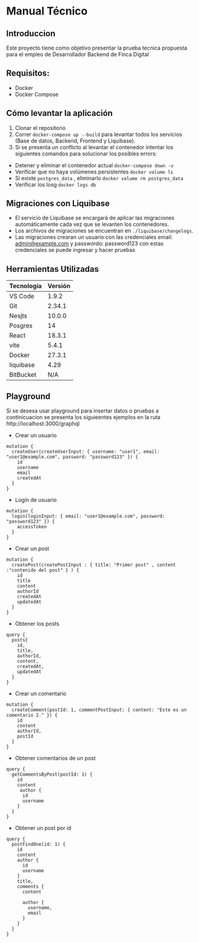 # Manual Técnico

## Introduccion
Este proyecto tiene como objetivo presentar la prueba tecnica propuesta para el empleo de Desarrollador Backend
de Finca Digital

## Requisitos:
- Docker
- Docker Compose

## Cómo levantar la aplicación

1. Clonar el repositorio
2. Correr `docker-compose up --build` para levantar todos los servicios (Base de datos, Backend, Frontend y Liquibase).
3. Si se presenta un conflicto al levantar el contenedor intentar los siguientes comandos para solucionar los posibles errors:
* Detener y eliminar el contenedor actual `docker-compose down -v`
* Verificar que no haya volúmenes persistentes `docker volume ls`
* Si existe `postgres_data` , eliminarlo `docker volume rm postgres_data`
* Verificar los losg `docker logs db`

## Migraciones con Liquibase

- El servicio de Liquibase se encargará de aplicar las migraciones automáticamente cada vez que se levanten los contenedores.
- Los archivos de migraciones se encuentran en `./liquibase/changelogs`.
- Las migraciones crearan un usuario con las credenciales
email: admin@example.com  y passwordo: password123
con estas credenciales se puede ingresar y hacer pruebas

## Herramientas Utilizadas
| Tecnología | Versión |
| ------------ | ------------ |
|VS Code | 1.9.2  |
|Git | 2.34.1|
|Nesjts | 10.0.0|
|Posgres | 14|
| React | 18.3.1 |
| vite | 5.4.1 | 
| Docker | 27.3.1 | 
| liquibase | 4.29 | 
|BitBucket | N/A| 

## Playground
Si se desesa usar playground para insertar datos o pruebas a continicuacion se presenta los siguieentes ejemplos en la ruta
http://localhost:3000/graphql
- Crear un usuario
```
mutation {
  createUser(createUserInput: { username: "user1", email: "user1@example.com", password: "password123" }) {
    id
    username
    email
    createdAt
  }
}
```
- Login de usuario
```
mutation {
  login(loginInput: { email: "user1@example.com", password: "password123" }) {
    accessToken
  }
}
```

- Crear un post
```
mutation {
  createPost(createPostInput : { title: "Primer post" , content :"contenido del post" } ) {
    id
    title
    content
    authorId
    createdAt
    updatedAt
  }
}
```

- Obtener los posts
```
query {
  posts{
    id,
    title,
    authorId,
    content,
    createdAt,
    updatedAt
  }
}
```

- Crear un comentario
```
mutation {
  createComment(postId: 1, commentPostInput: { content: "Este es un comentario 2." }) {
    id
    content
    authorId,
    postId
  }
}
```

- Obtener comentarios de un post
```
query {
  getCommentsByPost(postId: 1) {
    id
    content
     author {
      id
      username
    }
  }
}
```
- Obtener un post por id
```
query {
  postFindOne(id: 1) {
    id
    content
    author {
      id
      username
    }
    title,
    comments {
      content
      
      author {
        username,
        email
      }
    }
  }
}
```